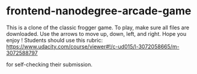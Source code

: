 frontend-nanodegree-arcade-game
===============================
This is a clone of the classic frogger game.
To play, make sure all files are downloaded.
Use the arrows to move up, down, left, and right.
Hope you enjoy ! 
Students should use this rubric: https://www.udacity.com/course/viewer#!/c-ud015/l-3072058665/m-3072588797

for self-checking their submission.
